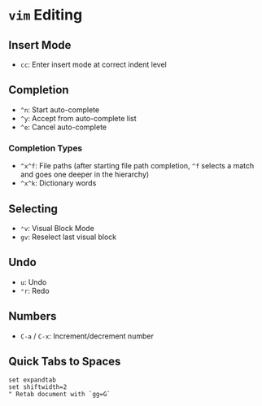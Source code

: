 # `vim` Editing

## Insert Mode

- `cc`: Enter insert mode at correct indent level

## Completion

- `^n`: Start auto-complete
- `^y`: Accept from auto-complete list
- `^e`: Cancel auto-complete

### Completion Types

- `^x^f`: File paths (after starting file path completion, `^f` selects a match and goes one deeper in the hierarchy)
- `^x^k`: Dictionary words

## Selecting

- `⌃v`: Visual Block Mode
- `gv`: Reselect last visual block

## Undo

- `u`: Undo
- `⌃r`: Redo

## Numbers

- `C-a` / `C-x`: Increment/decrement number

## Quick Tabs to Spaces

	set expandtab
	set shiftwidth=2
	" Retab document with `gg=G`
